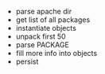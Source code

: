 
- parse apache dir 
- get list of all packages
- instantiate objects
- unpack first 50
- parse PACKAGE
- fill more info into objects
- persist
